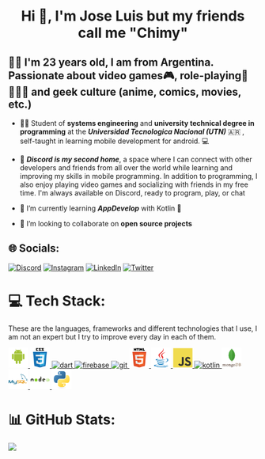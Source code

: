 <div id="header" aling="center">
    <img src="https://media.giphy.com/media/iIqmM5tTjmpOB9mpbn/giphy.gif" width="250" alt="" align="left"/>
    <h1 align="center">Hi 👋, I'm Jose Luis but my friends call me "Chimy" </h1>
    <h2 align="rigth">🙋‍♂️ I'm 23 years old, I am from Argentina. Passionate about video games🎮, role-playing🎲🧙‍♂️🐲 and geek culture (anime, comics, movies, etc.) 
    </h2>
</div>

- 👨‍🎓 Student of **systems engineering** and **university technical degree in programming** at the ***Universidad Tecnologica Nacional (UTN)*** 🇦🇷 , self-taught in learning mobile development for android. 💻

- 👀 ***Discord is my second home***, a space where I can connect with other developers and friends from all over the world while learning and improving my skills in mobile programming. In addition to programming, I also enjoy playing video games and socializing with friends in my free time. I'm always available on Discord, ready to program, play, or chat

- 🌱 I’m currently learning ***AppDevelop*** with Kotlin 📱

- 👯 I’m looking to collaborate on **open source projects**

## 🌐 Socials:
[![Discord](https://img.shields.io/badge/Discord-%237289DA.svg?logo=discord&logoColor=white)](https://discord.gg/https://discord.gg/22yRY47B) [![Instagram](https://img.shields.io/badge/Instagram-%23E4405F.svg?logo=Instagram&logoColor=white)](https://instagram.com/little.chimy) [![LinkedIn](https://img.shields.io/badge/LinkedIn-%230077B5.svg?logo=linkedin&logoColor=white)](https://) [![Twitter](https://img.shields.io/badge/Twitter-%231DA1F2.svg?logo=Twitter&logoColor=white)](https://twitter.com/little.chimy) 

# 💻 Tech Stack:

These are the languages, frameworks and different technologies that I use, I am not an expert but I try to improve every day in each of them.

<p align="left"> <a href="https://developer.android.com" target="_blank" rel="noreferrer"> <img src="https://raw.githubusercontent.com/devicons/devicon/master/icons/android/android-original-wordmark.svg" alt="android" width="40" height="40"/> </a> <a href="https://www.w3schools.com/css/" target="_blank" rel="noreferrer"> <img src="https://raw.githubusercontent.com/devicons/devicon/master/icons/css3/css3-original-wordmark.svg" alt="css3" width="40" height="40"/> </a> <a href="https://dart.dev" target="_blank" rel="noreferrer"> <img src="https://www.vectorlogo.zone/logos/dartlang/dartlang-icon.svg" alt="dart" width="40" height="40"/> </a> <a href="https://firebase.google.com/" target="_blank" rel="noreferrer"> <img src="https://www.vectorlogo.zone/logos/firebase/firebase-icon.svg" alt="firebase" width="40" height="40"/> </a> <a href="https://git-scm.com/" target="_blank" rel="noreferrer"> <img src="https://www.vectorlogo.zone/logos/git-scm/git-scm-icon.svg" alt="git" width="40" height="40"/> </a> <a href="https://www.w3.org/html/" target="_blank" rel="noreferrer"> <img src="https://raw.githubusercontent.com/devicons/devicon/master/icons/html5/html5-original-wordmark.svg" alt="html5" width="40" height="40"/> </a> <a href="https://www.java.com" target="_blank" rel="noreferrer"> <img src="https://raw.githubusercontent.com/devicons/devicon/master/icons/java/java-original.svg" alt="java" width="40" height="40"/> </a> <a href="https://developer.mozilla.org/en-US/docs/Web/JavaScript" target="_blank" rel="noreferrer"> <img src="https://raw.githubusercontent.com/devicons/devicon/master/icons/javascript/javascript-original.svg" alt="javascript" width="40" height="40"/> </a> <a href="https://kotlinlang.org" target="_blank" rel="noreferrer"> <img src="https://www.vectorlogo.zone/logos/kotlinlang/kotlinlang-icon.svg" alt="kotlin" width="40" height="40"/> </a> <a href="https://www.mongodb.com/" target="_blank" rel="noreferrer"> <img src="https://raw.githubusercontent.com/devicons/devicon/master/icons/mongodb/mongodb-original-wordmark.svg" alt="mongodb" width="40" height="40"/> </a> <a href="https://www.mysql.com/" target="_blank" rel="noreferrer"> <img src="https://raw.githubusercontent.com/devicons/devicon/master/icons/mysql/mysql-original-wordmark.svg" alt="mysql" width="40" height="40"/> </a> <a href="https://nodejs.org" target="_blank" rel="noreferrer"> <img src="https://raw.githubusercontent.com/devicons/devicon/master/icons/nodejs/nodejs-original-wordmark.svg" alt="nodejs" width="40" height="40"/> </a> <a href="https://www.python.org" target="_blank" rel="noreferrer"> <img src="https://raw.githubusercontent.com/devicons/devicon/master/icons/python/python-original.svg" alt="python" width="40" height="40"/> </a> 



# 📊 GitHub Stats:
![](https://github-readme-stats.vercel.app/api/top-langs/?username=chimydevs&theme=dark&hide_border=false&include_all_commits=false&count_private=false&layout=compact)



<!-- Proudly created with GPRM ( https://gprm.itsvg.in ) -->
